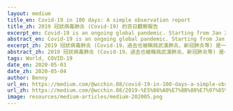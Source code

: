 ```yaml
---
layout: medium
title_en: Covid-19 in 100 days: A simple observation report
title_zh: 2019 冠狀病毒肺炎 (Covid-19) 的百日觀察報告
excerpt_en: Covid-19 is an ongoing global pandemic. Starting from Jan 23rd, 2020 when China announced the lockdown of the city of Wuhan, Hubei Province of China, it had been 100 days (on Apr 30th) since the SARS-CoV-2 virus that cause Covid-19 (formerly known as 2019-nCoV) hit the Earth.
abstract_en: Covid-19 is an ongoing global pandemic. Starting from Jan 23rd, 2020 when China announced the lockdown of the city of Wuhan, Hubei Province of China, it had been 100 days (on Apr 30th) since the SARS-CoV-2 virus that cause Covid-19 (formerly known as 2019-nCoV) hit the Earth. Wuhan City is the first place where the first outbreak of Covid-19 occurred and reported since Dec of 2019. The disease quickly spread through China as a result of the extremely massive flow of non-local workers before the Chinese New Year (CNY), when people are going back to their hometown to celebrate CNY once a year with their family. As Covid-19 is extremely contagious (which is believed to be more contagious than the 2003 SARS-CoV-1), the disease quickly spreads internationally and causing the local community transmission and outbreak at those countries in Feb, after the announcement of PHEIC by WHO on Jan 30; and the epicenter of the outbreak has moved to Europe on early Mar when the number of new confirmed cases drop quickly at China. Many countries imposed the city or national levels lockdown measure starting from the end of Feb or in Mar. Covid-19 is recognized as a global pandemic, and it is a currently ongoing issue.
excerpt_zh: 2019 冠狀病毒肺炎 (Covid-19，過去也被稱爲武漢肺炎、新冠肺炎等) 是一個正在進行中的全球大流行事件。自中國宣佈中國湖北省武漢市的封城（ 2020年1月 23日）以來，至今已超過 100日（4月30日）。
abstract_zh: 2019 冠狀病毒肺炎 (Covid-19，過去也被稱爲武漢肺炎、新冠肺炎等) 是一個正在進行中的全球大流行事件。自中國宣佈中國湖北省武漢市的封城（ 2020年1月 23日）以來，至今已超過 100日（4月30日）。Covid-19 是由一種被稱爲 SARS-CoV-2 的冠狀病毒所引起的疾病。Covid-19 最初在 2019年12月 被發現於中國的武漢市，隨後因大量民衆在農曆年前約十天起的中國春運（春節期間的交通運輸）的返鄉朝，致使大量在武漢工作的中國其他地區人民回鄉，並進而直接或間接的將疾病大量的擴散至中國其他城鎮。世界衛生組織（WHO）在1月30日發佈PHEIC。隨後，因 Covid-19 的高度傳染性（其傳染力相信是比 2003 年 SARS 的病毒 SARS-CoV-1 強上好幾倍），其開始在 2月快速的散播至世界各地，並引發當地的社區感染（即本土傳播病例，這些病例近期並沒有到武漢或中國的旅遊史）。在接下來的 3月，中國的疫情已在其官方的數據顯示爲逐漸的受控制，並且新發病例已大幅度降低，而此疾病的大爆發地 （epicenter）已轉移至歐洲。歐洲及世界各地的多個國家的 Covid-19 疫情在這時候也開始爆發，並且各國逐漸實施各種封城措施。
tags: World, COVID-19
date_en: 2020-05-03
date_zh: 2020-05-04
author: Benny
url_en: https://medium.com/@wcchin.88/covid-19-in-100-days-a-simple-observation-report-677348ab5d00
url_zh: https://medium.com/@wcchin.88/2019-%E5%86%A0%E7%8B%80%E7%97%85%E6%AF%92%E8%82%BA%E7%82%8E-covid-19-%E7%9A%84%E7%99%BE%E6%97%A5%E8%A7%80%E5%AF%9F%E5%A0%B1%E5%91%8A-6c52cec1fa9a
image: resources/medium-articles/medium-202005.png
---
```


